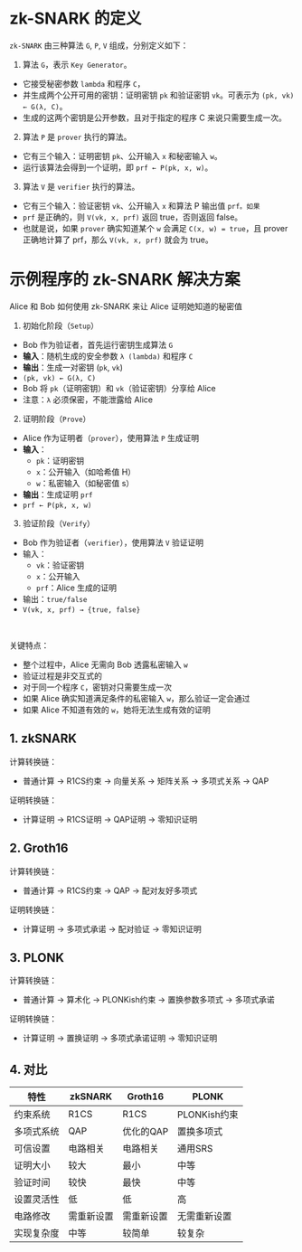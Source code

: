 # zk-SNARK 的定义
`zk-SNARK` 由三种算法 `G`, `P`, `V` 组成，分别定义如下：
1. 算法 `G`，表示 `Key Generator`。
- 它接受秘密参数 `lambda` 和程序 `C`，
- 并生成两个公开可用的密钥：证明密钥 `pk` 和验证密钥 `vk`。可表示为 `(pk, vk) ← G(λ, C)`。
- 生成的这两个密钥是公开参数，且对于指定的程序 C 来说只需要生成一次。
2. 算法 `P` 是 `prover` 执行的算法。
- 它有三个输入：证明密钥 `pk`、公开输入 `x` 和秘密输入 `w`。
- 运行该算法会得到一个证明，即 `prf ← P(pk, x, w)`。
3. 算法 `V` 是 `verifier` 执行的算法。
- 它有三个输入：验证密钥 `vk`、公开输入 `x` 和算法 P 输出值 `prf。如果` 
- `prf` 是正确的，则 `V(vk, x, prf)` 返回 true，否则返回 false。
- 也就是说，如果 `prover` 确实知道某个 `w` 会满足 `C(x, w) = true`，且 prover 正确地计算了 prf，那么 `V(vk, x, prf)` 就会为 true。

# 示例程序的 zk-SNARK 解决方案
Alice 和 Bob 如何使用 zk-SNARK 来让 Alice 证明她知道的秘密值
1. 初始化阶段（`Setup`）
- Bob 作为验证者，首先运行密钥生成算法 `G`
- **输入**：随机生成的安全参数 `λ (lambda)` 和程序 `C`
- **输出**：生成一对密钥 (`pk`, `vk`)
- `(pk, vk) ← G(λ, C)`
- Bob 将 `pk`（证明密钥）和 `vk`（验证密钥）分享给 Alice
- 注意：`λ` 必须保密，不能泄露给 Alice
2. 证明阶段（`Prove`）
- Alice 作为证明者（`prover`），使用算法 `P` 生成证明
- **输入**：
  - `pk`：证明密钥
  - `x`：公开输入（如哈希值 H）
  - `w`：私密输入（如秘密值 s）
- **输出**：生成证明 `prf`
- `prf ← P(pk, x, w)`
3. 验证阶段（`Verify`）
- Bob 作为验证者（`verifier`），使用算法 `V` 验证证明
- 输入：
  - `vk`：验证密钥
  - `x`：公开输入
  - `prf`：Alice 生成的证明
- 输出：`true/false`
- `V(vk, x, prf) → {true, false}`
<br/>

关键特点：
- 整个过程中，Alice 无需向 Bob 透露私密输入 `w`
- 验证过程是非交互式的
- 对于同一个程序 `C`，密钥对只需要生成一次
- 如果 Alice 确实知道满足条件的私密输入 `w`，那么验证一定会通过
- 如果 Alice 不知道有效的 `w`，她将无法生成有效的证明

## 1. zkSNARK
计算转换链：
- 普通计算 
→ R1CS约束 
→ 向量关系 
→ 矩阵关系 
→ 多项式关系 
→ QAP

证明转换链：
- 计算证明 
→ R1CS证明 
→ QAP证明 
→ 零知识证明

## 2. Groth16
计算转换链：
- 普通计算 
→ R1CS约束 
→ QAP 
→ 配对友好多项式

证明转换链：
- 计算证明 
→ 多项式承诺 
→ 配对验证 
→ 零知识证明

## 3. PLONK
计算转换链：
- 普通计算 
→ 算术化 
→ PLONKish约束 
→ 置换参数多项式 
→ 多项式承诺

证明转换链：
- 计算证明 
→ 置换证明 
→ 多项式承诺证明 
→ 零知识证明

## 4. 对比
| 特性 | zkSNARK | Groth16 | PLONK |
|------|----------|----------|--------|
| 约束系统 | R1CS | R1CS | PLONKish约束 |
| 多项式系统 | QAP | 优化的QAP | 置换多项式 |
| 可信设置 | 电路相关 | 电路相关 | 通用SRS |
| 证明大小 | 较大 | 最小 | 中等 |
| 验证时间 | 较快 | 最快 | 中等 |
| 设置灵活性 | 低 | 低 | 高 |
| 电路修改 | 需重新设置 | 需重新设置 | 无需重新设置 |
| 实现复杂度 | 中等 | 较简单 | 较复杂 |